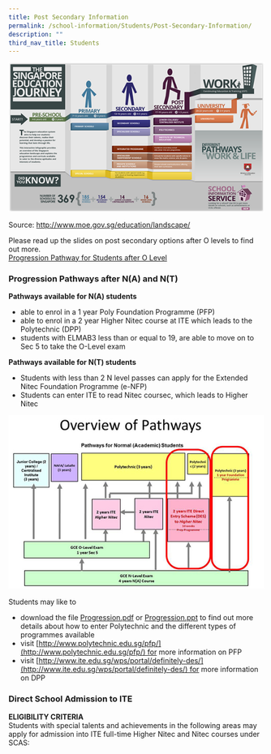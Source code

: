 ```yaml
---
title: Post Secondary Information
permalink: /school-information/Students/Post-Secondary-Information/
description: ""
third_nav_title: Students
---
```

![](/images/School%20information/Students/Post%20Secondary%20Information/Q1.png)

Source: http://www.moe.gov.sg/education/landscape/

Please read up the slides on post secondary options after O levels to find out more.  
[Progression Pathway for Students after O Level](https://evergreensec.moe.edu.sg/wp-content/uploads/2018/10/Progression-Pathway-for-Students-after-O-Level.pdf)

### Progression Pathways after N(A) and N(T)

**Pathways available for N(A) students**

*   able to enrol in a 1 year Poly Foundation Programme (PFP)
*   able to enrol in a 2 year Higher Nitec course at ITE which leads to the Polytechnic (DPP)
*   students with ELMAB3 less than or equal to 19, are able to move on to Sec 5 to take the O-Level exam

**Pathways available for N(T) students**

*   Students with less than 2 N level passes can apply for the Extended Nitec Foundation Programme (e-NFP)
*   Students can enter ITE to read Nitec coursec, which leads to Higher Nitec

![](/images/School%20information/Students/Post%20Secondary%20Information/Q2.jpg)

Students may like to

*   download the file [Progression.pdf](https://evergreensec.moe.edu.sg/wp-content/uploads/2018/10/Progression.pdf) or [Progression.ppt](https://evergreensec.moe.edu.sg/wp-content/uploads/2018/10/Progression.ppt) to find out more details about how to enter Polytechnic and the different types of programmes available
*   visit [http://www.polytechnic.edu.sg/pfp/](http://www.polytechnic.edu.sg/pfp/) for more information on PFP
*   visit [http://www.ite.edu.sg/wps/portal/definitely-des/](http://www.ite.edu.sg/wps/portal/definitely-des/) for more information on DPP

### Direct School Admission to ITE

**ELIGIBILITY CRITERIA**  
Students with special talents and achievements in the following areas may apply for admission into ITE full-time Higher Nitec and Nitec courses under SCAS: